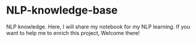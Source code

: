 # NLP-knowledge-base
NLP knowledge.
Here, I will share my notebook for my NLP learning. If you want to help me to enrich this project, Welcome there!

